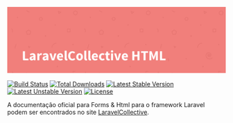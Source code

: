 ![Laravel HTML](LaravelHTML-banner.png)

[![Build Status](https://travis-ci.org/oriceon/laravel-html.svg)](https://travis-ci.org/oriceon/laravel-html)
[![Total Downloads](https://poser.pugx.org/oriceon/laravel-html/downloads)](https://packagist.org/packages/oriceon/laravel-html)
[![Latest Stable Version](https://poser.pugx.org/oriceon/laravel-html/v/stable.svg)](https://packagist.org/packages/oriceon/laravel-html)
[![Latest Unstable Version](https://poser.pugx.org/oriceon/laravel-html/v/unstable.svg)](https://packagist.org/packages/oriceon/laravel-html)
[![License](https://poser.pugx.org/oriceon/laravel-html/license.svg)](https://packagist.org/packages/oriceon/laravel-html)

A documentação oficial para Forms & Html para o framework Laravel podem ser encontrados no site [LaravelCollective](https://laravelcollective.com/docs).
